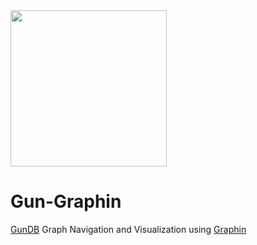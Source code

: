 <img src="https://i.imgur.com/sXlM6Dv.gif" height=250>

# Gun-Graphin 
[GunDB](https://github.com/amark/gun) Graph Navigation and Visualization using [Graphin](https://github.com/antvis/Graphin)


